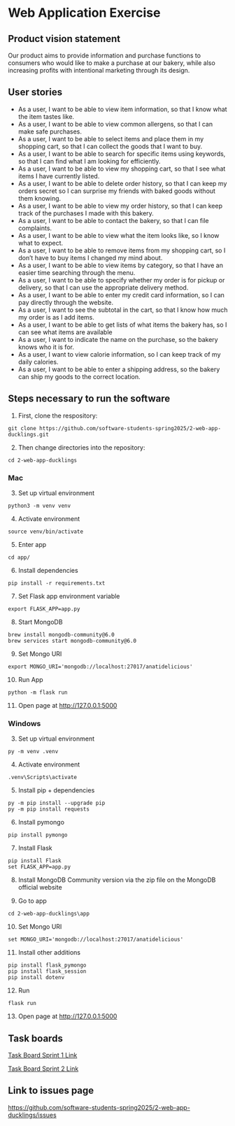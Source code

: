 # Web Application Exercise

## Product vision statement

Our product aims to provide information and purchase functions to consumers who would like to make a purchase at our bakery, while also increasing profits with intentional marketing through its design.


## User stories

- As a user, I want to be able to view item information, so that I know what the item tastes like.
- As a user, I want to be able to view common allergens, so that I can make safe purchases.
- As a user, I want to be able to select items and place them in my shopping cart, so that I can collect the goods that I want to buy.
- As a user, I want to be able to search for specific items using keywords, so that I can find what I am looking for efficiently.
- As a user, I want to be able to view my shopping cart, so that I see what items I have currently listed.
- As a user, I want to be able to delete order history, so that I can keep my orders secret so I can surprise my friends with baked goods without them knowing.
- As a user, I want to be able to view my order history, so that I can keep track of the purchases I made with this bakery.
- As a user, I want to be able to contact the bakery, so that I can file complaints.
- As a user, I want to be able to view what the item looks like, so I know what to expect.
- As a user, I want to be able to remove items from my shopping cart, so I don’t have to buy items I changed my mind about.
- As a user, I want to be able to view items by category, so that I have an easier time searching through the menu.
- As a user, I want to be able to specify whether my order is for pickup or delivery, so that I can use the appropriate delivery method.
- As a user, I want to be able to enter my credit card information, so I can pay directly through the website.
- As a user, I want to see the subtotal in the cart, so that I know how much my order is as I add items.
- As a user, I want to be able to get lists of what items the bakery has, so I can see what items are available
- As a user, I want to indicate the name on the purchase, so the bakery knows who it is for.
- As a user, I want to view calorie information, so I can keep track of my daily calories.
- As a user, I want to be able to enter a shipping address, so the bakery can ship my goods to the correct location.



## Steps necessary to run the software


1. First, clone the respository:

```
git clone https://github.com/software-students-spring2025/2-web-app-ducklings.git
```
2. Then change directories into the repository:

```
cd 2-web-app-ducklings
```

### Mac

3. Set up virtual environment


```
python3 -m venv venv
```


4. Activate environment


```
source venv/bin/activate
```

5. Enter app

```
cd app/
```

6. Install dependencies


```
pip install -r requirements.txt
```


7. Set Flask app environment variable


```
export FLASK_APP=app.py
```

8. Start MongoDB

```
brew install mongodb-community@6.0
brew services start mongodb-community@6.0
```

9. Set Mongo URI

```
export MONGO_URI='mongodb://localhost:27017/anatidelicious'
```

10. Run App

```
python -m flask run
```

11. Open page at http://127.0.0.1:5000


### Windows

3. Set up virtual environment


```
py -m venv .venv
```


4. Activate environment


```
.venv\Scripts\activate
```


5. Install pip + dependencies


```
py -m pip install --upgrade pip
py -m pip install requests
```


6. Install pymongo


```
pip install pymongo
```


7. Install Flask


```
pip install Flask
set FLASK_APP=app.py
```


8. Install MongoDB Community version via the zip file on the MongoDB official website


9. Go to app


```
cd 2-web-app-ducklings\app
```


10. Set Mongo URI


```
set MONGO_URI='mongodb://localhost:27017/anatidelicious'
```


11. Install other additions


```
pip install flask_pymongo
pip install flask_session
pip install dotenv
```


12. Run


```
flask run
```

13. Open page at http://127.0.0.1:5000



## Task boards

[Task Board Sprint 1 Link](https://github.com/orgs/software-students-spring2025/projects/10/)

[Task Board Sprint 2 Link](https://github.com/orgs/software-students-spring2025/projects/73/)


## Link to issues page

https://github.com/software-students-spring2025/2-web-app-ducklings/issues
